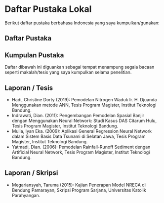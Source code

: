 # Daftar Pustaka Lokal

Berikut daftar pustaka berbahasa Indonesia yang saya kumpulkan/gunakan:

## Daftar Pustaka


## Kumpulan Pustaka

Daftar dibawah ini diguankan sebagai tempat menampung segala bacaan seperti makalah/tesis yang saya kumpulkan selama penelitian.

## Laporan / Tesis

- Hadi, Christine Dorty (2019): Pemodelan Nitrogen Waduk Ir. H. Djuanda Menggunakan metode ANN, Tesis Program Magister, Institut Teknologi Bandung.
- Indrawati, Dian. (2011): Pengembangan Pemodelan Spasial Banjir dengan Menggunakan Neural Network: Studi Kasus DAS Citarum Hulu, Tesis Program Magister, Institut Teknologi Bandung.
- Mulia, Iyan Eka. (2009): Aplikasi General Regression Neural Network dalam Sistem Basis Data Tsunami di Selatan Jawa, Tesis Program Magister, Institut Teknologi Bandung.
- Yatmadi, Dian. (2006): Pemodelan Rainfall-Runoff Sediment dengan Artificial Neural Network, Tesis Program Magister, Institut Teknologi Bandung.

## Laporan / Skripsi

- Megariansyah, Taruma (2015): Kajian Penerapan Model NRECA di Bendung Pamarayan, Skripsi Program Sarjana, Universitas Katolik Parahyangan.